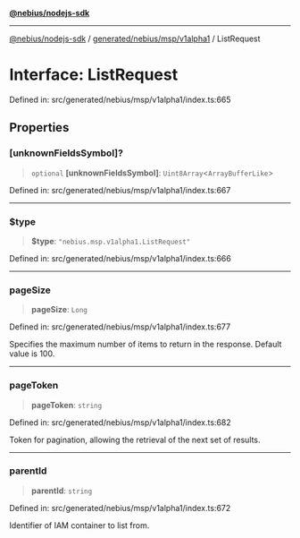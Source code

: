 [**@nebius/nodejs-sdk**](../../../../../README.md)

***

[@nebius/nodejs-sdk](../../../../../README.md) / [generated/nebius/msp/v1alpha1](../README.md) / ListRequest

# Interface: ListRequest

Defined in: src/generated/nebius/msp/v1alpha1/index.ts:665

## Properties

### \[unknownFieldsSymbol\]?

> `optional` **\[unknownFieldsSymbol\]**: `Uint8Array`\<`ArrayBufferLike`\>

Defined in: src/generated/nebius/msp/v1alpha1/index.ts:667

***

### $type

> **$type**: `"nebius.msp.v1alpha1.ListRequest"`

Defined in: src/generated/nebius/msp/v1alpha1/index.ts:666

***

### pageSize

> **pageSize**: `Long`

Defined in: src/generated/nebius/msp/v1alpha1/index.ts:677

Specifies the maximum number of items to return in the response. Default value is 100.

***

### pageToken

> **pageToken**: `string`

Defined in: src/generated/nebius/msp/v1alpha1/index.ts:682

Token for pagination, allowing the retrieval of the next set of results.

***

### parentId

> **parentId**: `string`

Defined in: src/generated/nebius/msp/v1alpha1/index.ts:672

Identifier of IAM container to list from.

